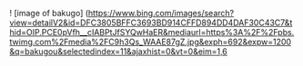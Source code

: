 ! [image of bakugo]  (https://www.bing.com/images/search?view=detailV2&id=DFC3805BFFC3693BD914CFFD894DD4DAF30C43C7&thid=OIP.PCE0pVfh__cIABPtJfSYQwHaER&mediaurl=https%3A%2F%2Fpbs.twimg.com%2Fmedia%2FC9h3Qs_WAAE87gZ.jpg&exph=692&expw=1200&q=bakugou&selectedindex=11&ajaxhist=0&vt=0&eim=1,6
